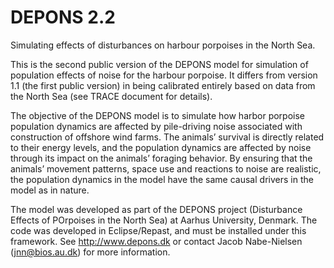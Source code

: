 # DEPONS 2.2
Simulating effects of disturbances on harbour porpoises in the North Sea.

This is the second public version of the DEPONS model for simulation of population effects of noise for the harbour porpoise. It differs from version 1.1 (the first public version) in being calibrated entirely based on data from the North Sea (see TRACE document for details).

The objective of the DEPONS model is to simulate how harbor porpoise population dynamics are affected by pile-driving noise associated with construction of offshore wind farms. The animals’ survival is directly related to their energy levels, and the population dynamics are affected by noise through its impact on the animals’ foraging behavior. By ensuring that the animals’ movement patterns, space use and reactions to noise are realistic, the population dynamics in the model have the same causal drivers in the model as in nature.

The model was developed as part of the DEPONS project (Disturbance Effects of POrpoises in the North Sea) at Aarhus University, Denmark. The code was developed in Eclipse/Repast, and must be installed under this framework. See http://www.depons.dk or contact Jacob Nabe-Nielsen (jnn@bios.au.dk) for more information.
